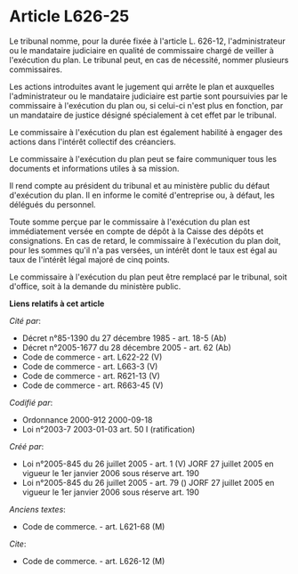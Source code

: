 # Article L626-25

Le tribunal nomme, pour la durée fixée à l'article L. 626-12, l'administrateur ou le mandataire judiciaire en qualité de
commissaire chargé de veiller à l'exécution du plan. Le tribunal peut, en cas de nécessité, nommer plusieurs commissaires.

Les actions introduites avant le jugement qui arrête le plan et auxquelles l'administrateur ou le mandataire judiciaire est
partie sont poursuivies par le commissaire à l'exécution du plan ou, si celui-ci n'est plus en fonction, par un mandataire de
justice désigné spécialement à cet effet par le tribunal.

Le commissaire à l'exécution du plan est également habilité à engager des actions dans l'intérêt collectif des créanciers.

Le commissaire à l'exécution du plan peut se faire communiquer tous les documents et informations utiles à sa mission.

Il rend compte au président du tribunal et au ministère public du défaut d'exécution du plan. Il en informe le comité
d'entreprise ou, à défaut, les délégués du personnel.

Toute somme perçue par le commissaire à l'exécution du plan est immédiatement versée en compte de dépôt à la Caisse des
dépôts et consignations. En cas de retard, le commissaire à l'exécution du plan doit, pour les sommes qu'il n'a pas versées,
un intérêt dont le taux est égal au taux de l'intérêt légal majoré de cinq points.

Le commissaire à l'exécution du plan peut être remplacé par le tribunal, soit d'office, soit à la demande du ministère
public.

**Liens relatifs à cet article**

_Cité par_:

  - Décret n°85-1390 du 27 décembre 1985 - art. 18-5 (Ab)
  - Décret n°2005-1677 du 28 décembre 2005 - art. 62 (Ab)
  - Code de commerce - art. L622-22 (V)
  - Code de commerce - art. L663-3 (V)
  - Code de commerce - art. R621-13 (V)
  - Code de commerce - art. R663-45 (V)

_Codifié par_:

  - Ordonnance 2000-912 2000-09-18
  - Loi n°2003-7 2003-01-03 art. 50 I (ratification)

_Créé par_:

  - Loi n°2005-845 du 26 juillet 2005 - art. 1 (V) JORF 27 juillet 2005 en vigueur le 1er janvier 2006 sous réserve art. 190
  - Loi n°2005-845 du 26 juillet 2005 - art. 79 () JORF 27 juillet 2005 en vigueur le 1er janvier 2006 sous réserve art. 190

_Anciens textes_:

  - Code de commerce. - art. L621-68 (M)

_Cite_:

  - Code de commerce. - art. L626-12 (M)
